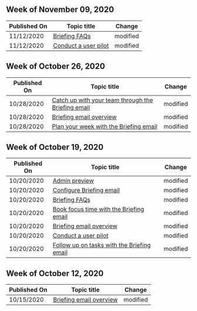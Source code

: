 <!-- This file is generated automatically each week. Changes made to this file will be overwritten.-->



## Week of November 09, 2020


| Published On |Topic title | Change |
|------|------------|--------|
| 11/12/2020 | [Briefing FAQs](/Briefing/be-faqs) | modified |
| 11/12/2020 | [Conduct a user pilot](/Briefing/be-pilot) | modified |


## Week of October 26, 2020


| Published On |Topic title | Change |
|------|------------|--------|
| 10/28/2020 | [Catch up with your team through the Briefing email](/Briefing/be-manager) | modified |
| 10/28/2020 | [Briefing email overview](/Briefing/be-overview) | modified |
| 10/28/2020 | [Plan your week with the Briefing email](/Briefing/be-time) | modified |


## Week of October 19, 2020


| Published On |Topic title | Change |
|------|------------|--------|
| 10/20/2020 | [Admin preview](/Briefing/be-admin-trial) | modified |
| 10/20/2020 | [Configure Briefing email](/Briefing/be-admin) | modified |
| 10/20/2020 | [Briefing FAQs](/Briefing/be-faqs) | modified |
| 10/20/2020 | [Book focus time with the Briefing email](/Briefing/be-focus) | modified |
| 10/20/2020 | [Briefing email overview](/Briefing/be-overview) | modified |
| 10/20/2020 | [Conduct a user pilot](/Briefing/be-pilot) | modified |
| 10/20/2020 | [Follow up on tasks with the Briefing email](/Briefing/be-tasks) | modified |


## Week of October 12, 2020


| Published On |Topic title | Change |
|------|------------|--------|
| 10/15/2020 | [Briefing email overview](/Briefing/be-overview) | modified |
